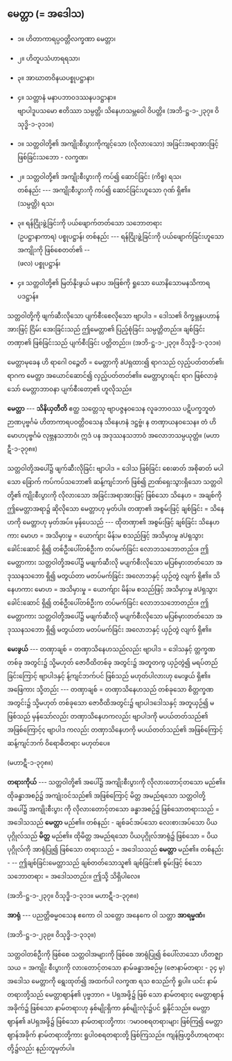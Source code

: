 ## မေတ္တာ (= အဒေါသ)

- ၁။ ဟိတာကာရပ္ပ၀တ္တိလက္ခဏာ မေတ္တာ၊
- ၂။ ဟိတူပသံဟာရရသာ၊
- ၃။ အာဃာတဝိနယပစ္စုပဋ္ဌာနာ၊
- ၄။ သတ္တာနံ မနာပဘာ၀ဒဿနပဒဋ္ဌာနာ။<br>
ဗျာပါဒူပသမော ဧတိဿာ သမ္ပတ္တိ၊ သိနေဟသမ္ဘဝေါ ဝိပတ္တိ။ 
(အဘိ-ဋ္ဌ-၁-၂၃၇။ ဝိသုဒ္ဓိ-၁-၃၁၁။)

- ၁။ သတ္တဝါတို့၏ အကျိုးစီးပွားကိုကျင့်သော (လိုလားသော) အခြင်းအရာအားဖြင့် ဖြစ်ခြင်းသဘော - လက္ခဏ၊
- ၂။ သတ္တဝါတို့၏ အကျိုးစီးပွားကို ကပ်၍ ဆောင်ခြင်း 
(ကိစ္စ) ရသ၊<br>
တစ်နည်း --- အကျိုးစီးပွားကို ကပ်၍ ဆောင်ခြင်းဟူသော ဂုဏ် ရှိ၏။ <br>
(သမ္ပတ္တိ) ရသ၊
- ၃။ ရန်ငြိုးဖွဲ့ခြင်းကို ပယ်ဖျောက်တတ်သော သဘောတရား <br>
(ဥပဋ္ဌာနာကာရ) ပစ္စုပဋ္ဌာန်၊
တစ်နည်း --- ရန်ငြိုးဖွဲ့ခြင်းကို ပယ်ဖျောက်ခြင်းဟူသော အကျိုးကို ဖြစ်စေတတ်၏ -- <br>
(ဖလ) ပစ္စုပဋ္ဌာန်၊
- ၄။ သတ္တဝါတို့၏ မြတ်နိုးဖွယ် မနာပ အဖြစ်ကို ရှုသော ယောနိသောမနသိကာရ<br> 
ပဒဋ္ဌာန်။

သတ္တဝါတို့ကို ဖျက်ဆီးလိုသော ပျက်စီးစေလိုသော ဗျာပါဒ = ဒေါသ၏ ဝိက္ခမ္ဘနပဟာန်အားဖြင့် ငြိမ်း အေးခြင်းသည် ဤမေတ္တာ၏ ပြည့်စုံခြင်း သမ္ပတ္တိတည်း။ 
ချစ်ခြင်းတဏှာ၏ ဖြစ်ခြင်းသည် ပျက်စီးခြင်း  ပတ္တိတည်း၊၊
(အဘိ-ဋ္ဌ-၁-၂၃၇။ ဝိသုဒ္ဓိ-၁-၃၁၁။)

မေတ္တာမုခေန ဟိ ရာဂေါ ၀ဉ္ဇေတိ = မေတ္တာကို aUရှထား၍ ရာဂသည် လှည့်ပတ်တတ်၏၊ ရာဂက မေတ္တာ အယောင်ဆောင်၍ လှည့်ပတ်တတ်၏။ 
မေတ္တာပွားရင်း ရာဂ ဖြစ်လာခဲ့သော် မေတ္တာဘာ၀နာ ပျက်စီးတော့၏ ဟူလိုသည်။

**မေတ္တာ** --- 
**သိနိယှတီတိ** ဧတ္ထ သတ္တေသု ဗျာပဇ္ဇန၀သေန လူခဘာဝဿ ပဋိပက္ခဘူတံ ဉာဏပုဗ္ဗင်္ဂမံ ဟိတာကာရပဝတ္တိ၀သေန သိနေဟနံ ဒဋ္ဌဗ္ဗံ၊ န တဏှာယန၀သေန။ 
တံ ဟိ မောဟပုဗ္ဗင်္ဂမံ လုဗ္ဘနသဘာဝံ၊ ဣဒံ ပန အဒုဿနသဘာဝံ အလောဘသမ္ပယုတ္တံ။ 
(မဟာဋီ-၁-၃၇၈။)

သတ္တဝါတို့အပေါ်၌ ဖျက်ဆီးလိုခြင်း ဗျာပါဒ = ဒေါသ ဖြစ်ခြင်း  စေးဓာတ် အစိုဓာတ် မပါသော ခြောက် ကပ်ကပ်သဘော၏ ဆန့်ကျင်ဘက် ဖြစ်၍ ဉာဏ်ရှေးသွားရှိသော သတ္တဝါတို့၏  ကျိုးစီးပွားကို လိုလားသော အခြင်းအရာအားဖြင့် ဖြစ်သော သိနေဟ = အချစ်ကို ဤမေတ္တာအရာ၌ ဆိုလိုသော မေတ္တာဟု မှတ်ပါ။
 တဏှာ၏ အစွမ်းဖြင့် ချစ်ခြင်း = သိနေဟကို မေတ္တာဟု  မှတ်အပ်။ 
 မှန်ပေသည် --- ထိုတဏှာ၏ အစွမ်းဖြင့် ချစ်ခြင်း သိနေဟကား မောဟ = အသိမှားမှု = ယောက်ျား မိန်းမ စသည်ဖြင့် အသိမှားမှု aUရှသွားခေါင်းဆောင် ရှိ၍ တစ်ဦးပေါ်တစ်ဦးက တပ်မက်ခြင်း လောဘသဘောတည်း။
 ဤမေတ္တာကား သတ္တဝါတို့အပေါ်၌ မဖျက်ဆီးလို မပျက်စီးလိုသော မပြစ်မှားတတ်သော အဒုဿနသဘော ရှိ၍ မတွယ်တာ မတပ်မက်ခြင်း အလောဘနှင့် ယှဉ်တွဲ လျက် ရှိ၏။
သိနေဟကား မောဟ = အသိမှားမှု = ယောက်ျား မိန်းမ စသည်ဖြင့် အသိမှားမှု aUရှသွားခေါင်းဆောင် ရှိ၍ တစ်ဦးပေါ်တစ်ဦးက တပ်မက်ခြင်း လောဘသဘောတည်း။ ဤမေတ္တာကား သတ္တဝါတို့အပေါ်၌ မဖျက်ဆီးလို မပျက်စီးလိုသော မပြစ်မှားတတ်သော အဒုဿနသဘော ရှိ၍ မတွယ်တာ မတပ်မက်ခြင်း အလောဘနှင့် ယှဉ်တွဲ လျက် ရှိ၏။

**မေးဖွယ်** --- 
တဏှာချစ် = တဏှာသိနေဟသည်လည်း ဗျာပါဒ = ဒေါသနှင့် တ္တက္ခဏတစ်ခု အတွင်း၌ သို့မဟုတ် ဇောဝီထိတစ်ခု အတွင်း၌ အတူတကွ ယှဉ်တွဲ၍ မရပ်တည်ခြင်းကြောင့် ဗျာပါဒနှင့်  န့်ကျင်ဘက်ပင် ဖြစ်သည် မဟုတ်ပါလားဟု မေးဖွယ် ရှိ၏။ 
အဖြေကား  သို့တည်း --- တဏှာချစ် = တဏှာသိနေဟသည် တစ်ခုသော စိတ္တက္ခဏ အတွင်း၌ သို့မဟုတ် တစ်ခုသော ဇောဝီထိအတွင်း၌ ဗျာပါဒဒေါသနှင့် အတူယှဉ်၍ မဖြစ်သည် မှန်သော်လည်း တဏှာသိနေဟကလည်း ဗျာပါဒကို မပယ်တတ်သည်၏ အဖြစ်ကြောင့်ç ဗျာပါဒ ကလည်း တဏှာသိနေဟကို မပယ်တတ်သည်၏ အဖြစ်ကြောင့် ဆန့်ကျင်ဘက် ဝိရောဓိတရား မဟုတ်ပေ။

(မဟာဋီ-၁-၃၇၈။)

**တရားကိုယ်** --- 
သတ္တဝါတို့၏ အပေါ်၌ အကျိုးစီးပွားကို လိုလားတောင့်တသော  မည်၏။ 
ထိုခန္ဓာအစဉ်၌ အကျုံးဝင်သည်၏ အဖြစ်ကြောင့် မိတ္တ အမည်ရသော သတ္တဝါတို့ အပေါ်၌ အကျိုးစီးပွား ကို လိုလားတောင့်တသော ခန္ဓာအစဉ်၌ ဖြစ်သောတရားသည် = အဒေါသသည် **မေတ္တာ** မည်၏။ 
တစ်နည်း - ချစ်ခင်အပ်သော လေးစားအပ်သော ပိယပုဂ္ဂိုလ်သည် **မိတ္တ** မည်၏။
ထိုမိတ္တ အမည်ရသော ပိယပုဂ္ဂိုလ်အာရုံ၌ ဖြစ်သော = ပိယပုဂ္ဂိုလ်ကို အာရုံပြု၍ ဖြစ်သော တရားသည် = အဒေါသသည် **မေတ္တာ** မည်၏။ 
တစ်နည်း - -- ဤချစ်ခြင်းမေတ္တာသည် ချစ်တတ်သောသူ၏ ချစ်ခြင်း၏  စွမ်းဖြင့်  စ်သော သဘောတရား = အဒေါသတည်း။
ဤသို့ သိရှိပါလေ။ 

(အဘိ-ဋ္ဌ-၁-၂၃၇။ ဝိသုဒ္ဓိ-၁-၃၁၁။ မဟာဋီ-၁-၃၇၈။)

**အာရုံ** --- 
ပညတ္တိဓမ္မ၀သေန ဧကော ဝါ သတ္တော အနေကေ ဝါ သတ္တာ **အာရမ္မဏံ**။

(အဘိ-ဋ္ဌ-၁-၂၃၉။ ဝိသုဒ္ဓိ-၁-၃၁၃။)

သတ္တဝါတစ်ဦးကို ဖြစ်စေ သတ္တဝါအများကို ဖြစ်စေ အာရုံပြု၍  စ်ပေါ်လာသော ဟိတဇ္ဈာသယ = အကျိုး စီးပွားကို  လားတောင့်တသော နာမ်ခန္ဓာအစဉ်မှ 
(ဇောနာမ်တရား - ၃၄ မှ)
 အဒေါသ မေတ္တာကို ရွေးထုတ်၍ အထက်ပါ လက္ခဏ ရသ စသည်ကို ရှုပါ။ 
 ယင်း နာမ်တရားတို့သည် မေတ္တာဈာန်၏ ပုဗ္ဗဘာဂ =  Uရှအဖို့၌ ဖြစ် သော နာမ်တရားç မေတ္တာဈာန်အခိုက်၌ ဖြစ်သော နာမ်တရားဟု နှစ်မျိုးရှိကာ နှစ်မျိုးလုံး၌ပင် ရှုနိုင်သည်။
မေတ္တာဈာန်၏ aUရှအဖို့၌ ဖြစ်သော နာမ်တရားတို့ကား  ာမာ၀စရတရားများ ဖြစ်ကြ၍ မေတ္တာဈာန်အခိုက် နာမ်တရားတို့ကား ရူပါ၀စရတရားတို့ ဖြစ်ကြသည်။ 
ကျန်ဗြဟ္မဝိဟာရတရားတို့၌လည်း နည်းတူမှတ်ပါ။